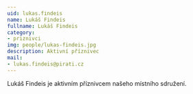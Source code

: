 ```yaml
---
uid: lukas.findeis
name: Lukáš Findeis
fullname: Lukáš Findeis
category:
- priznivci
img: people/lukas-findeis.jpg
description: Aktivní příznivec
mail:
- lukas.findeis@pirati.cz
---
```


Lukáš Findeis je aktivním příznivcem našeho místního sdružení.